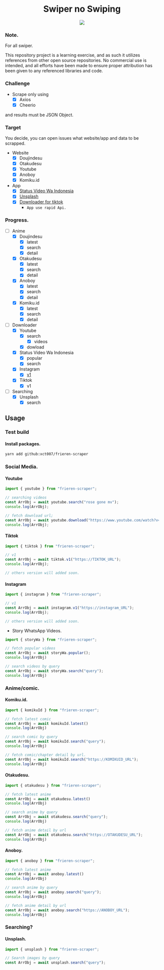 <div align="center">
  <h1>Swiper no Swiping</h1>
  <img src="https://images.fineartamerica.com/images/artworkimages/mediumlarge/3/nickelodeon-dora-the-explorer-swiper-no-swiping-fox-ivof-miaol.jpg"/>
</div>

### Note.

For all swiper.

This repository project is a learning exercise, and as such it utilizes references from other open source repositories. No commercial use is intended, and all efforts have been made to ensure proper attribution has been given to any referenced libraries and code.

### Challenge

- Scrape only using
  - [x] Axios
  - [x] Cheerio

and results must be JSON Object.

### Target

You decide, you can open issues what website/app and data to be scrapped.

- Website
  - [x] Doujindesu
  - [x] Otakudesu
  - [x] Youtube
  - [x] Anoboy
  - [x] Komiku.id
- App
  - [x] [Status Video Wa Indonesia](https://play.google.com/store/apps/details?id=com.videostatus.indonesia)
  - [x] [Unsplash](https://play.google.com/store/apps/details?id=com.aqteam.photofree)
  - [x] [Downloader for tiktok](https://play.google.com/store/apps/details?id=com.downloaderfor.tiktok)
    - `App use rapid Api.`

### Progress.

- [ ] Anime
  - [x] Doujindesu
    - [x] latest
    - [x] search
    - [x] detail
  - [x] Otakudesu
    - [x] latest
    - [x] search
    - [x] detail
  - [x] Anoboy
    - [x] latest
    - [x] search
    - [x] detail
  - [x] Komiku.id
    - [x] latest
    - [x] search
    - [x] detail
- [ ] Downloader
  - [x] Youtube
    - [x] search
      - [x] videos
    - [x] dowload
  - [x] Status Video Wa Indonesia
    - [x] popular
    - [x] search
  - [x] Instagram
    - [x] [v1](https://downloadgram.org)
  - [x] Tiktok
    - [x] v1
- [ ] Searching
  - [x] Unsplash
    - [x] search

## Usage

### Test build

#### Install packages.

```bash
yarn add github:xct007/frieren-scraper
```

### Social Media.

#### Youtube

```js
import { youtube } from "frieren-scraper";

// searching videos
const ArrObj = await youtube.search("rose gone mv");
console.log(ArrObj);

// fetch download url;
const ArrObj = await youtube.download("https://www.youtube.com/watch?v=xxx");
console.log(ArrObj);
```

#### Tiktok

```js
import { tiktok } from "frieren-scraper";

// v1
const ArrObj = await tiktok.v1("https://TIKTOK_URL");
console.log(ArrObj);

// others version will added soon.
```

#### Instagram

```js
import { instagram } from "frieren-scraper";

// v1
const ArrObj = await instagram.v1("https://instagram_URL");
console.log(ArrObj);

// others version will added soon.
```

- Story WhatsApp Videos.

```js
import { storyWa } from "frieren-scraper";

// fetch popular videos
const ArrObj = await storyWa.popular();
console.log(ArrObj)

// search videos by query
const ArrObj = await storyWa.search("query");
console.log(ArrObj)

```

### Anime/comic.

#### Komiku.id.

```js
import { komikuId } from "frieren-scraper";

// fetch latest comic
const ArrObj = await komikuId.latest()
console.log(ArrObj)

// search comic by query
const ArrObj = await komikuId.search("query");
console.log(ArrObj)

// fetch comic/chapter detail by url.
const ArrObj = await komikuId.search("https://KOMIKUID_URL");
console.log(ArrObj)

```

#### Otakudesu.

```js
import { otakudesu } from "frieren-scraper";

// fetch latest anime
const ArrObj = await otakudesu.latest()
console.log(ArrObj)

// search anime by query
const ArrObj = await otakudesu.search("query");
console.log(ArrObj)

// fetch anime detail by url
const ArrObj = await otakudesu.search("https://OTAKUDESU_URL");
console.log(ArrObj)

```

#### Anoboy.

```js
import { anoboy } from "frieren-scraper";

// fetch latest anime
const ArrObj = await anoboy.latest()
console.log(ArrObj)

// search anime by query
const ArrObj = await anoboy.search("query");
console.log(ArrObj)

// fetch anime detail by url
const ArrObj = await anoboy.search("https://ANOBOY_URL");
console.log(ArrObj)

```

### Searching?

#### Unsplash.

```js
import { unsplash } from "frieren-scraper";

// Search images by query
const ArrObj = await unsplash.search("query");
```
